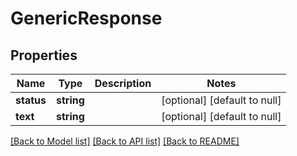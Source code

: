 # GenericResponse

## Properties
Name | Type | Description | Notes
------------ | ------------- | ------------- | -------------
**status** | **string** |  | [optional] [default to null]
**text** | **string** |  | [optional] [default to null]

[[Back to Model list]](../README.md#documentation-for-models) [[Back to API list]](../README.md#documentation-for-api-endpoints) [[Back to README]](../README.md)



